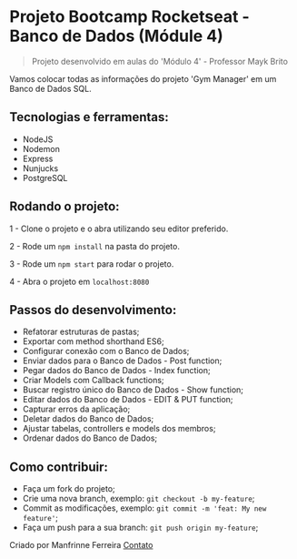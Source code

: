# Projeto Bootcamp Rocketseat - Banco de Dados (Módule 4)

> Projeto desenvolvido em aulas do 'Módulo 4' - Professor Mayk Brito

Vamos colocar todas as informações do projeto 'Gym Manager' em um Banco de Dados SQL.


 ## Tecnologias e ferramentas:

 <ul>
  <li>NodeJS</li>
  <li>Nodemon</li>
  <li>Express</li>
  <li>Nunjucks</li>
  <li>PostgreSQL</li>
 </ul>

## Rodando o projeto:

1 - Clone o projeto e o abra utilizando seu editor preferido.

2 - Rode um `npm install` na pasta do projeto.

3 - Rode um `npm start` para rodar o projeto.

4 - Abra o projeto em `localhost:8080`

## Passos do desenvolvimento:

- Refatorar estruturas de pastas;
- Exportar com method shorthand ES6;
- Configurar conexão com o Banco de Dados;
- Enviar dados para o Banco de Dados - Post function;
- Pegar dados do Banco de Dados - Index function;
- Criar Models com Callback functions;
- Buscar registro único do Banco de Dados - Show function;
- Editar dados do Banco de Dados - EDIT & PUT function;
- Capturar erros da aplicação;
- Deletar dados do Banco de Dados;
- Ajustar tabelas, controllers e models dos membros;
- Ordenar dados do Banco de Dados;

## Como contribuir:

-  Faça um fork do projeto;
-  Crie uma nova branch, exemplo: `git checkout -b my-feature`;
-  Commit as modificações, exemplo: `git commit -m 'feat: My new feature'`;
-  Faça um push para a sua branch: `git push origin my-feature`;



Criado por Manfrinne Ferreira [Contato](https://www.linkedin.com/in/manfrinne-ferreira-6033121a7/)
